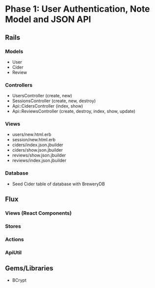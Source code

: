 # Phase 1: User Authentication, Note Model and JSON API

## Rails
### Models
* User
* Cider
* Review

### Controllers
* UsersController (create, new)
* SessionsController (create, new, destroy)
* Api::CidersController (index, show)
* Api::ReviewsController (create, destroy, index, show, update)

### Views
* users/new.html.erb
* session/new.html.erb
* ciders/index.json.jbuilder
* ciders/show.json.jbuilder
* reviews/show.json.jbuilder
* reviews/index.json.jbuilder

### Database
* Seed Cider table of database with BreweryDB

## Flux
### Views (React Components)

### Stores

### Actions

### ApiUtil
## Gems/Libraries
* BCrypt
